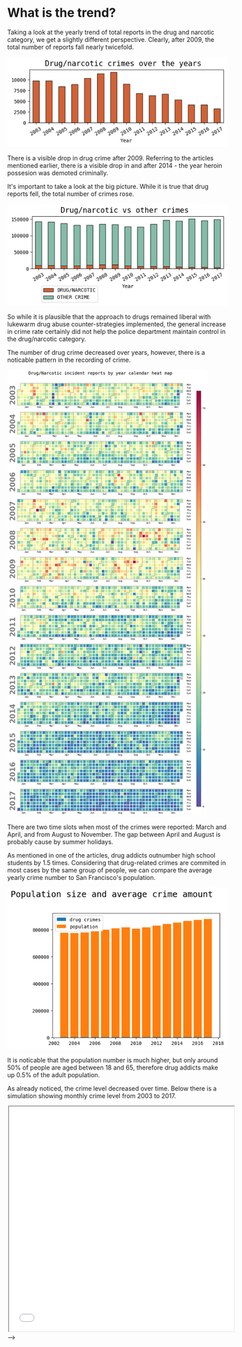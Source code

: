 # What is the trend?

Taking a look at the yearly trend of total reports in the drug and narcotic category, we get a slightly different perspective. Clearly, after 2009, the total number of reports fall nearly twicefold.

<img class="ioda" src="assets/images/yearly_trend.png" />

There is a visible drop in drug crime after 2009. Referring to the articles mentioned earlier, there is a visible drop in and after 2014 - the year heroin possesion was demoted criminally.

It's important to take a look at the big picture. While it is true that drug reports fell, the total number of crimes rose.

<img class="ioda" src="assets/images/yearly_compared.png" />

So while it is plausible that the approach to drugs remained liberal with lukewarm drug abuse counter-strategies implemented, the general increase in crime rate certainly did not help the police department maintain control in the drug/narcotic category.

The number of drug crime decreased over years, however, there is a noticable pattern in the recording of crime.

<img class="ioda" src="assets/images/calendar_plot.png" />

There are two time slots when most of the crimes were reported: March and April, and from August to November. The gap between April and August is probably cause by summer holidays.

As mentioned in one of the articles, drug addicts outnumber high school students by 1.5 times. Considering that drug-related crimes are commited in most cases by the same group of people, we can compare the average yearly crime number to San Francisco's population.

<img class="ioda" src="assets/images/population_plot.png" />

It is noticable that the population number is much higher, but only around 50% of people are aged between 18 and 65, therefore drug addicts make up 0.5% of the adult population. 

As already noticed, the crime level decreased over time. Below there is a simulation showing monthly crime level from 2003 to 2017.

<div style="margin: 0 auto; width: 500px;">
    <iframe 
        class="ioda" 
        width="516px" height="516x" 
        src="assets/htmls/map.html"
        style="overflow: hidden;"
        >
    </iframe>
</div>

<!-- <div style="margin: 0 auto; width: 500px;">
    <!-- <iframe 
        class="ioda" 
        width="516px" height="516x" 
        src="assets/htmls/crimes_over_years.html"
        style="overflow: hidden;" ></iframe> -->
</div> -->